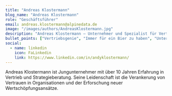 ```yaml
---
title: "Andreas Klostermann"
blog_name: "Andreas Klostermann" 
role: "Geschäftsführer"
email: andreas.klostermann@alpinedata.de
image: "/images/authors/AndreasKlostermann.jpg"
description: "Andreas Klostermann – Unternehmer und Spezialist für Vertriebs- und Unternehmensstrategie. Er hilft Firmen, Wachstum und Marktposition gezielt zu stärken."
bullet_points: ["Vertriebsgenie", "Immer für ein Bier zu haben", "Unternehmensstratege", "Es gibt keine Herausforderung, die ihm zu groß ist - außer Bügeln"]
social:
  - name: linkedin
    icon: FaLinkedin
    link: https://www.linkedin.com/in/andyklostermann/
---
```


Andreas Klostermann ist Jungunternehmer mit über 10 Jahren Erfahrung in Vertrieb und Strategieberatung. Seine Leidenschaft ist die Verankerung von Vertrauen in Organisationen und der Erforschung neuer Wertschöpfungsansätze.
